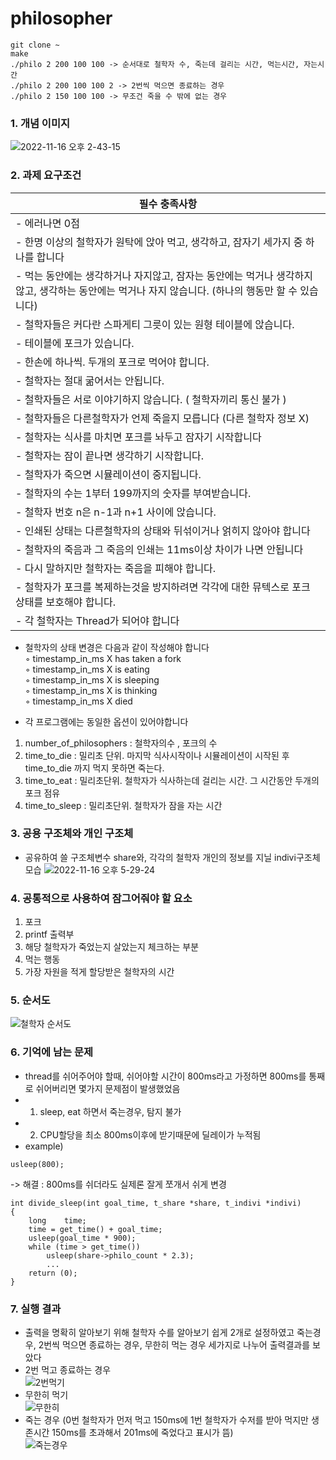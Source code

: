 # philosopher
```
git clone ~
make
./philo 2 200 100 100 -> 순서대로 철학자 수, 죽는데 걸리는 시간, 먹는시간, 자는시간
./philo 2 200 100 100 2 -> 2번씩 먹으면 종료하는 경우
./philo 2 150 100 100 -> 무조건 죽을 수 밖에 없는 경우
```

### 1. 개념 이미지
![2022-11-16 오후 2-43-15](https://user-images.githubusercontent.com/57505385/202093767-862491ee-947d-466c-a8be-426eb3a0cce2.png)
### 2. 과제 요구조건
| 필수 충족사항 | 
| --- |
| - 에러나면 0점 |
| - 한명 이상의 철학자가 원탁에 앉아  먹고, 생각하고, 잠자기 세가지 중 하나를 합니다 |
| - 먹는 동안에는 생각하거나 자지않고, 잠자는 동안에는 먹거나 생각하지 않고, 생각하는 동안에는 먹거나 자지 않습니다. (하나의 행동만 할 수 있습니다) |
| - 철학자들은 커다란 스파게티 그릇이 있는 원형 테이블에 앉습니다. |
| - 테이블에 포크가 있습니다. |
| - 한손에 하나씩. 두개의 포크로 먹어야 합니다. |
| - 철학자는 절대 굶어서는 안됩니다. |
| - 철학자들은 서로 이야기하지 않습니다. ( 철학자끼리 통신 불가 ) |
| - 철학자들은 다른철학자가 언제 죽을지 모릅니다 (다른 철학자 정보 X) |
| - 철학자는 식사를 마치면 포크를 놔두고 잠자기 시작합니다 |
| - 철학자는 잠이 끝나면 생각하기 시작합니다. |
| - 철학자가 죽으면 시뮬레이션이 중지됩니다. |
| - 철학자의 수는  1부터 199까지의 숫자를 부여받습니다. |
| - 철학자 번호 n은 n-1과 n+1 사이에 앉습니다. |
| - 인쇄된 상태는 다른철학자의 상태와 뒤섞이거나 얽히지 않아야 합니다 |
| - 철학자의 죽음과 그 죽음의 인쇄는 11ms이상 차이가 나면 안됩니다 |
| - 다시 말하지만 철학자는 죽음을 피해야 합니다. |
| - 철학자가 포크를 복제하는것을 방지하려면 각각에 대한 뮤텍스로 포크 상태를 보호해야 합니다. |
| - 각 철학자는 Thread가 되어야 합니다 |

- 철학자의 상태 변경은 다음과 같이 작성해야 합니다  
◦ timestamp_in_ms X has taken a fork  
◦ timestamp_in_ms X is eating  
◦ timestamp_in_ms X is sleeping  
◦ timestamp_in_ms X is thinking  
◦ timestamp_in_ms X died  

 - 각 프로그램에는 동일한 옵션이 있어야합니다
1. number_of_philosophers : 철학자의수 , 포크의 수 
2. time_to_die : 밀리초 단위. 마지막 식사시작이나 시뮬레이션이 시작된 후 time_to_die 까지 먹지 못하면 죽는다. 
3. time_to_eat : 밀리초단위. 철학자가 식사하는데 걸리는 시간. 그 시간동안 두개의 포크 점유 
4.  time_to_sleep : 밀리초단위. 철학자가 잠을 자는 시간 

### 3. 공용 구조체와 개인 구조체
- 공유하여 쓸 구조체변수 share와, 각각의 철학자 개인의 정보를 지닐 indivi구조체 모습
![2022-11-16 오후 5-29-24](https://user-images.githubusercontent.com/57505385/202128345-98b800f0-32c2-4c2f-850e-aa0845d9eec9.png)

### 4. 공통적으로 사용하여 잠그어줘야 할 요소
1. 포크
2. printf 출력부
3. 해당 철학자가 죽었는지 살았는지 체크하는 부분
4. 먹는 행동
5. 가장 자원을 적게 할당받은 철학자의 시간

### 5. 순서도  
![철학자 순서도](https://user-images.githubusercontent.com/57505385/202152719-3059e1fb-ada5-4788-b4da-673ba08cf0b1.png)

### 6. 기억에 남는 문제
- thread를 쉬어주어야 할때, 쉬어야할 시간이 800ms라고 가정하면 800ms를 통째로 쉬어버리면 몇가지 문제점이 발생했었음
- 1. sleep, eat 하면서 죽는경우, 탐지 불가
- 2. CPU할당을 최소 800ms이후에 받기때문에 딜레이가 누적됨
- example)
```
usleep(800);
```
-> 해결 : 800ms를 쉬더라도 실제론 잘게 쪼개서 쉬게 변경
```
int	divide_sleep(int goal_time, t_share *share, t_indivi *indivi)
{
	long	time;
	time = get_time() + goal_time;
	usleep(goal_time * 900);
	while (time > get_time())
		usleep(share->philo_count * 2.3);
        ...
	return (0);
}
```

### 7. 실행 결과 
- 출력을 명확히 알아보기 위해 철학자 수를 알아보기 쉽게 2개로 설정하였고 죽는경우, 2번씩 먹으면 종료하는 경우, 무한히 먹는 경우 세가지로 나누어 출력결과를 보았다  
- 2번 먹고 종료하는 경우  
![2번먹기](https://user-images.githubusercontent.com/57505385/202156600-a23fde2b-b976-4940-9b74-e2754a5985d8.png)
- 무한히 먹기  
![무한히](https://user-images.githubusercontent.com/57505385/202156744-e1d71887-55ba-4070-a447-2cd93be8b7e6.png)
- 죽는 경우 (0번 철학자가 먼저 먹고 150ms에 1번 철학자가 수저를 받아 먹지만 생존시간 150ms를 초과해서 201ms에 죽었다고 표시가 뜸)  
![죽는경우](https://user-images.githubusercontent.com/57505385/202156611-0e077ec7-139d-47d1-a328-43d60849309a.png)
